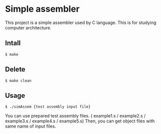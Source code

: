 # Simple assembler

This project is a simple assembler used by C language.
This is for studying computer architecture.

## Intall
```
$ make
```

## Delete
```
$ make clean
```

## Usage 
```
$ ./simAssem {test assembly input file}
```
You can use prepared test assembly files. ( example1.s / example2.s / example3.s / example4.s / example5.s)
Then, you can get object files with same name of input files.

